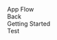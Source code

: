 <link rel="stylesheet" href="{{ site.baseurl }}/css/docs.css">
<link rel="stylesheet" type="text/css" href="//fonts.googleapis.com/css?family=Raleway" />
<div class="title">App Flow</div>
<div class="section">

</div>
<div class="section app-tray">
  <div class="app">
    <div class="app-header app-icon"><i class="fa fa-cog"></i></div>
    <div class="app-content">
    <div class="col-xs-1 app-close"><i class="fa fa-chevron-left"></i>Back</div>
    <div class="col-xs-10">Getting Started</div>
    <div class="col-xs-1"></div>
    <div class="col-xs-12"></div>
    </div>
    <div class="app-title">Test</div>
  <div>
</div>
